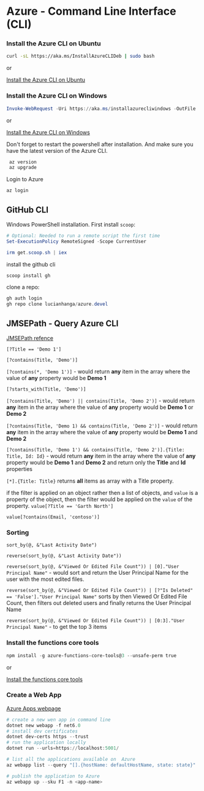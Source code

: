 # Azure - Command Line Interface (CLI)

### Install the Azure CLI on Ubuntu

```bash
curl -sL https://aka.ms/InstallAzureCLIDeb | sudo bash
```

or

[Install the Azure CLI on Ubuntu](https://docs.microsoft.com/en-us/cli/azure/install-azure-cli-linux?pivots=apt)


### Install the Azure CLI on Windows

```powershell
Invoke-WebRequest -Uri https://aka.ms/installazurecliwindows -OutFile .\AzureCLI.msi; Start-Process msiexec.exe -Wait -ArgumentList '/I AzureCLI.msi /quiet'; Remove-Item .\AzureCLI.msi
```

or

[Install the Azure CLI on Windows](https://docs.microsoft.com/en-us/cli/azure/install-azure-cli-windows?tabs=azure-cli)

Don't forget to restart the powershell after installation. And make sure you have the latest version of the Azure CLI.

```powershell
 az version
 az upgrade
```

Login to Azure

```powershell
az login
```

## GitHub CLI

Windows PowerShell installation.
First install `scoop`:


```powershell
# Optional: Needed to run a remote script the first time
Set-ExecutionPolicy RemoteSigned -Scope CurrentUser 

irm get.scoop.sh | iex
```

install the github cli

```powershell
scoop install gh
```

clone a repo:
```powershell
gh auth login
gh repo clone lucianhanga/azure.devel
```

## JMSEPath - Query Azure CLI

[JMSEPath refence](http://jmespath.org)


`[?Title == 'Demo 1']`

`[?contains(Title, 'Demo')]`

`[?contains(*, 'Demo 1')]` - would return **any** item in the array where the value of **any** property would be **Demo 1**

`[?starts_with(Title, 'Demo')]`

`[?contains(Title, 'Demo') || contains(Title, 'Demo 2')]` - would return **any** item in the array where the value of **any** property would be **Demo 1** or **Demo 2**

`[?contains(Title, 'Demo 1) && contains(Title, 'Demo 2')]` - would return **any** item in the array where the value of **any** property would be **Demo 1** and **Demo 2**

`[?contains(Title, 'Demo 1') && contains(Title, 'Demo 2')].{Title: Title, Id: Id}` - would return **any** item in the array where the value of **any** property would be **Demo 1** and **Demo 2** and return only the **Title** and **Id** properties

`[*].{Title: Title}` returns **all** items as array with a Title property.

if the filter is applied on an object rather then a list of objects, and `value` is a property of the object, then the filter would be applied on the `value` of the property.
`value[?Title == 'Garth North']`

`value[?contains(Email, 'contoso')]`

### Sorting

`sort_by(@, &"Last Activity Date")`

`reverse(sort_by(@, &"Last Activity Date"))`

`reverse(sort_by(@, &"Viewed Or Edited File Count")) | [0]."User Principal Name"` -  would sort and return the User Principal Name for the user with the most edited files.

`reverse(sort_by(@, &"Viewed Or Edited File Count")) | [?"Is Deleted" == 'False']."User Principal Name"` sorts by then Viewed Or Edited File Count, then filters out deleted users and finally returns the User Principal Name

`reverse(sort_by(@, &"Viewed Or Edited File Count")) | [0:3]."User Principal Name"` - to get the top 3 items


### Install the functions core tools

```powershell
npm install -g azure-functions-core-tools@3 --unsafe-perm true
```

or 

[Install the functions core tools](https://docs.microsoft.com/en-us/azure/azure-functions/functions-run-local?tabs=windows%2Ccsharp%2Cbash#v2)


### Create a Web App

[Azure Apps webpage](https://learn.microsoft.com/en-us/azure/app-service/overview)

```powershell
# create a new wen app in command line
dotnet new webapp -f net6.0
# install dev certificates
dotnet dev-certs https --trust
# run the application locally
dotnet run --urls=https://localhost:5001/
```

```powershell
# list all the applications available on  Azure
az webapp list --query "[].{hostName: defaultHostName, state: state}"
```

```powershell
# publish the application to Azure
az webapp up --sku F1 -n <app-name>
```
